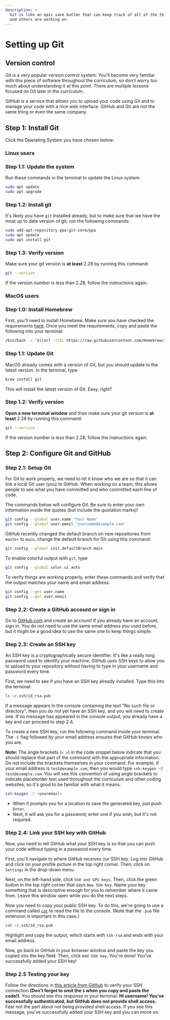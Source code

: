```yaml
---
description: >-
  Git is like an epic save button that can keep track of all of the things you
  and others are working on.
---
```


# Setting up Git

## Version control

Git is a very popular version control system. You'll become very familiar with this piece of software throughout the curriculum, so don't worry too much about understanding it at this point. There are multiple lessons focused on Git later in the curriculum.

GitHub is a service that allows you to upload your code using Git and to manage your code with a nice web interface. GitHub and Git are not the same thing or even the same company.

## Step 1: Install Git

Click the Operating System you have chosen below:

### Linux users

### **Step 1.1: Update the system**

Run these commands in the terminal to update the Linux system:

```bash
sudo apt update
sudo apt upgrade
```

### **Step 1.2: Install git**

It's likely you have `git` installed already, but to make sure that we have the most up to date version of git, run the following commands:

```bash
sudo add-apt-repository ppa:git-core/ppa
sudo apt update
sudo apt install git
```

### **Step 1.3: Verify version**

Make sure your git version is **at least** 2.28 by running this command:

```bash
git --version
```

If the version number is less than 2.28, follow the instructions again.

### MacOS users

### **Step 1.0: Install Homebrew**

First, you'll need to install Homebrew. Make sure you have checked the requirements [here](https://docs.brew.sh/Installation#macos-requirements). Once you meet the requirements, copy and paste the following into your terminal:

```bash
/bin/bash -c "$(curl -fsSL https://raw.githubusercontent.com/Homebrew/install/HEAD/install.sh)"
```

### **Step 1.1: Update Git**

MacOS already comes with a version of Git, but you should update to the latest version. In the terminal, type

```bash
brew install git
```

This will install the latest version of Git. Easy, right?

### **Step 1.2: Verify version**

**Open a new terminal window** and then make sure your git version is **at least** 2.28 by running this command:

```bash
git --version
```

If the version number is less than 2.28, follow the instructions again.

## Step 2: Configure Git and GitHub

### **Step 2.1: Setup Git**

For Git to work properly, we need to let it know who we are so that it can link a local Git user \(you\) to GitHub. When working on a team, this allows people to see what you have committed and who committed each line of code.

The commands below will configure Git. Be sure to enter your own information inside the quotes \(but include the quotation marks\)!

```bash
git config --global user.name "Your Name"
git config --global user.email "yourname@example.com"
```

GitHub recently changed the default branch on new repositories from `master` to `main`, change the default branch for Git using this command:

```bash
git config --global init.defaultBranch main
```

To enable colorful output with `git`, type

```bash
git config --global color.ui auto
```

To verify things are working properly, enter these commands and verify that the output matches your name and email address.

```bash
git config --get user.name
git config --get user.email
```

### **Step 2.2: Create a GitHub account or sign in**

Go to [GitHub.com](https://github.com/) and create an account! If you already have an account, sign in. You do not need to use the same email address you used before, but it might be a good idea to use the same one to keep things simple.

### **Step 2.3: Create an SSH key**

An SSH key is a cryptographically secure identifier. It's like a really long password used to identify your machine. GitHub uses SSH keys to allow you to upload to your repository without having to type in your username and password every time.

First, we need to see if you have an SSH key already installed. Type this into the terminal:

```bash
ls ~/.ssh/id_rsa.pub
```

If a message appears in the console containing the text "No such file or directory", then you do not yet have an SSH key, and you will need to create one. If no message has appeared in the console output, you already have a key and can proceed to step 2.4.

To create a new SSH key, run the following command inside your terminal. The `-C` flag followed by your email address ensures that GitHub knows who you are.

**Note:** The angle brackets \(`< >`\) in the code snippet below indicate that you should replace that part of the command with the appropriate information. Do not include the brackets themselves in your command. For example, if your email address is `test@example.com`, then you would type `ssh-keygen -C test@example.com`. You will see this convention of using angle brackets to indicate placeholder text used throughout the curriculum and other coding websites, so it's good to be familiar with what it means.

```bash
ssh-keygen -C <youremail>
```

* When it prompts you for a location to save the generated key, just push `Enter`.
* Next, it will ask you for a password; enter one if you wish, but it's not required.

### **Step 2.4: Link your SSH key with GitHub**

Now, you need to tell GitHub what your SSH key is so that you can push your code without typing in a password every time.

First, you'll navigate to where GitHub receives our SSH key. Log into GitHub and click on your profile picture in the top right corner. Then, click on `Settings` in the drop-down menu.

Next, on the left-hand side, click `SSH and GPG keys`. Then, click the green button in the top right corner that says `New SSH Key`. Name your key something that is descriptive enough for you to remember where it came from. Leave this window open while you do the next steps.

Now you need to copy your public SSH key. To do this, we're going to use a command called [`cat`](http://www.linfo.org/cat.html) to read the file to the console. \(Note that the `.pub` file extension is important in this case.\)

```bash
cat ~/.ssh/id_rsa.pub
```

Highlight and copy the output, which starts with `ssh-rsa` and ends with your email address.

Now, go back to GitHub in your browser window and paste the key you copied into the key field. Then, click `Add SSH key`. You're done! You've successfully added your SSH key!

### **Step 2.5 Testing your key**

Follow the directions in [this article from GitHub](https://help.github.com/en/articles/testing-your-ssh-connection) to verify your SSH connection **\(Don't forget to omit the `$` when you copy and paste the code!\)**. You should see this response in your terminal: **Hi username! You've successfully authenticated, but GitHub does not provide shell access.** Fear not the part about not being provided shell access. If you see this message, you've successfully added your SSH key and you can move on.

